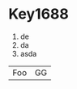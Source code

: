 # Key1688

<ol>
  <li>de</li>
  <li>da</li>
  <li>asda</li>
  </ol>
  
  <table>
    <tr>
        <td>Foo</td>
        <td>GG</td>
    </tr>
</table>
